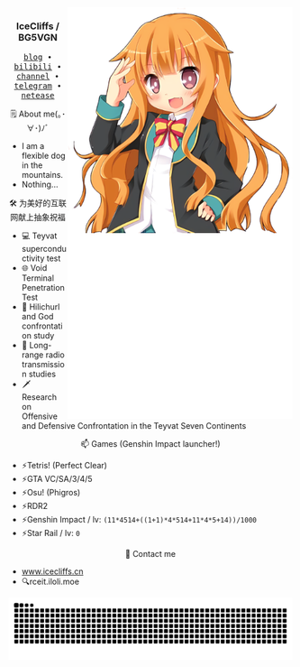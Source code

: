 <div align="right">
  <img align='right' src='https://github.com/icecliffs/icecliffs/blob/master/assets/Amatsuka-Mao.png' width='400px'>  
  <img align='right' src='https://github.com/icecliffs/icecliffs/blob/master/metrics.classic.svg' width='400px'>
</div>


<div>
  <h3 align="center"> IceCliffs / BG5VGN</h3>
  
  <p align="center">
    <samp>
      <a href="https://iloli.moe/">blog</a> ∙
      <a href="https://space.bilibili.com/28645589">bilibili</a> ∙
      <a href="https://t.me/o_OOv0">channel</a> ∙
      <a href="https://t.me/icecliffs">telegram</a> ∙
      <a href="https://music.163.com/#/artist?id=51382584">netease</a>
    </samp>
  </p>
  
  <p align="center">
  🗒 About me(｡･∀･)ﾉﾞ
  </p>
  
  - I am a flexible dog in the mountains.
  - Nothing...
  
  <p align="center">
  🛠 为美好的互联网献上抽象祝福
  </p>
  
  - 💻 Teyvat superconductivity test
  - 🌐 Void Terminal Penetration Test
  - 🔧 Hilichurl and God confrontation study
  - 📡 Long-range radio transmission studies
  - 🗡 Research on Offensive and Defensive Confrontation in the Teyvat Seven Continents
  
  <p align="center">
  📫 Games (Genshin Impact launcher!)
  </p>
  
  - ⚡Tetris! (Perfect Clear)
  - ⚡GTA VC/SA/3/4/5
  - ⚡Osu! (Phigros)
  - ⚡RDR2
  - ⚡Genshin Impact / lv: `(11*4514+((1+1)*4*514+11*4*5+14))/1000`
  - ⚡Star Rail / lv: `0`
  
  <p align="center">
  📧 Contact me
  </p>
  
  - www.icecliffs.cn
  - 🔍rceit.iloli.moe
  
  <picture>
    <source
      media="(prefers-color-scheme: dark)"
      srcset="https://raw.githubusercontent.com/icecliffs/icecliffs/output/github-contribution-grid-snake.svg"
    />
    <source
      media="(prefers-color-scheme: light)"
      srcset="https://raw.githubusercontent.com/icecliffs/icecliffs/output/github-contribution-grid-snake.svg"
    />
    <img
      alt="github contribution grid snake animation"
      src="https://raw.githubusercontent.com/icecliffs/icecliffs/output/github-contribution-grid-snake.svg"
    />
  </picture>
</div>

